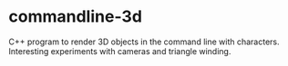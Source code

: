 # commandline-3d
C++ program to render 3D objects in the command line with characters. Interesting experiments with cameras and triangle winding.